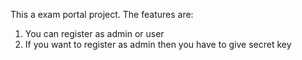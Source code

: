 This a exam portal project. The features are:
1. You can register as admin or user
2. If you want to register as admin then you have to give secret key